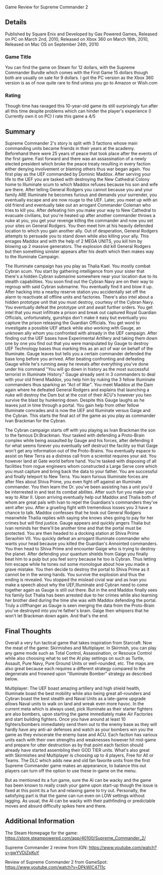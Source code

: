 Game Review for Supreme Commander 2

## Details

Published by Square Enix and Developed by Gas Powered Games, Released on PC on March 2nd, 2010, Released on Xbox 360 on March 16th, 2010, Released on Mac OS on September 24th, 2010

### Game Title

You can find the game on Steam for 12 dollars, with the Supreme Commander Bundle which comes with the First Game 15 dollars though both are usually on sale for 9 dollars. I got the PC version as the Xbox 360 version is as of now quite rare to find unless you go to Amazon or Wish.com

### Rating

Though time has ravaged this 10-year-old game its still surprisingly fun after all this time despite problems which can hinder the player's experience (I Currently own it on PC) I rate this game a 4/5 

## Summary

Supreme Commander 2's story is split with 3 factions whose main commanding units became friends in their years at the academy. Beforehand there were 25 years of peace that took place after the events of the first game. Fast forward and there was an assassination of a newly elected president which broke the peace treaty resulting in every faction either denying involvement or blaming others thus war began again. You first play as the UEF commanded by Dominic Maddox. After serving your life to the UEF you are tasked with destroying the New Cathedral Colony home to Illuminate scum to which Maddox refuses because his son and wife are there. After telling General Rodgers you cannot because you and your family ARE Illuminate he becomes furious and demands your surrender, you eventually escape and are now rouge to the UEF. Later, you meet up with an old friend and eventually take out an arrogant Commander Coleman who tries to kill you. After defeating him you make your way to New Cathedral to evacuate civilians, but you're heated up after another commander throws a nuke at you, you get your revenge killing the commander and now you set your sites on General Rodgers. You then meet him at his heavily defended location to which you gain another ally. Out of desperation, General Rodgers attempts to persuade you to stand down while also killing your ally. This enrages Maddox and with the help of 2 MEGA UNITS, you kill him by blowing up 2 massive generators. The explosion did kill General Rodgers but then something sinister appears after his death which then makes way to the Illuminate Campaign.

The Illuminate campaign has you play as Thalia Kael. You mostly combat Cybran scum. You start by gathering intelligence from your sister that there's a hidden Cybran submarine somewhere near your location due to its stealth capabilities. You soon find out the Cybran Navy are on their way to regroup with said Cybran submarine. You eventually find it and blow it up. After hacking into a nearby reserve station you accidentally set off the alarm to reactivate all offline units and factories. There's also intel about a hidden prototype unit that you must destroy, courtesy of the Cybran Navy. You eventually defeat the prototype unit and await further orders. You get intel that you must infiltrate a prison and break out captured Royal Guardian Officials, unfortunately, gunships don't make it easy but eventually you capture the prison releasing the Guardian Officials. You get word to investigate a possible UEF attack while also working with Gauge, an unknown ally whom you confronted with already in the UEF campaign. After finding out the UEF bases have Experimental Artillery and taking them down one by one you find out that you were manipulated by Gauge to destroy UEF Technology bases thus marking this as an act of war on behalf of the Illuminate. Gauge leaves but tells you a certain commander defended the base long before you arrived. After beating confronting and defeating Gauge while he's running away he reveals after everything you've done under his command "You will go down in history as the most successful terrorist in Illuminate History." Gauge already sent in 3 commanders to deal with your old friend Maddox, you help him by nuking the 3 fellow Illuminate commanders thus sparking an "Act of War". You meet Maddox at the Dam again where he defeated General Rodgers and explains that launching a nuke will destroy the Dam but at the cost of their ACU's however you two survive the blast by hunkering down. Despite this Gauge laughs as he leaves just in time through a portal. You gain help from other fellow Illuminate comrades and is now the UEF and Illuminate versus Gaige and the Cybran. This starts the final act of the game as you play as commander Ivan Brackman for the Cybran.

The Cybran campaign starts off with you playing as Ivan Brackman the son to the famous Dr.Brackman. Your tasked with defending a Proto-Brain complex while being assaulted by Gauge and his forces, after defending it for what seems forever you eventually self destruct the facility so that Gaige won't get any information out of the Proto-Brains. You eventually espace to assist on New Terra as a distress call from a scientist requires your aid. You however land at Gate world before hand. You're tasked with disposing of all facilities from rogue engineers whom constructed a Large Serve core which you must capture and bring back the data to your father. You are successful and finally teleport to New Terra. You learn furious Illuminate forces are after files about Shiva Prime, you even fight off against an Illuminate commander. You then learn the Dr. you've been assisting has a unit you'd be interrested in and test its combat abilites. After such fun you make your way to Altar II. Upon arriving eventually help out Maddox and Thalia both of whom are great pals with Ivan to repel the Guardians's commanders they've sent after you. After a grueling fight with tremendous losses you 3 have a chance to talk. Maddox confesses that he took out General Rodgers meanwhile Thailia replies with saying she knows shes going to pay for her crimes but will find justice. Gauge appears and quickly angers Thalia but Ivan reminds her there'll be another time and that the portal must be protected. You are then headed to a docking station at Shiva Prime Seraohim VII. You quickly defeat an arrogant Illuminate commander who wants your head because you killed the Guardian's Annointed commanders. You then head to Shiva Prime and encounter Gaige who is trying to destroy the planet. After defending your quantum shields from Gaige you finally beat him to a pulp but you feel sorry because he too is Cybran. Thus letting him escape while he tones out some monologue about how you made a grave mistake. You then decide to destroy the portal to Shiva Prime as it cannot be in the wrong hands. You survive the explosion and thus the ending is revealed. You stopped the mislead civial war and as Ivan you make a speech about why the UEF,Illuminate and Cybran need to come together again as Gauge is still out there. But in the end Maddox finally sees his family but Thalia has been arrested due to her crimes while also learning her brother died during the time she was with Maddox defending the portal. Truly a cliffhanger as Gauge is seen merging the data from the Proto-Brain you've destroyed into you're father's brain. Gaige then whipsers that he won't let Brackman down again. And that's the end. 


## Final Thoughts
Overall a very fun tactical game that takes inspiration from Starcraft. Now the meat of the game: Skirmishes and Multiplayer. In Skirmish, you can play any game mode such as Total Control, Assassination, or Resouce Control while also choosing what to set the AI play settings on such as Turtle, Assault, Pure Navy, Pure Ground Units or well-rounded, etc. The maps are also great because each requires a different strategy compared to the degenerate and frowned upon "Illuminate Bomber" strategy as described below. 

Multiplayer: The UEF boast amazing artillery and high shield health, Illuminate boast the best mobility while also being great all-rounders and Cybran boast the best stealth and Naval Units as a late-game upgrade allows Naval units to walk on land and wreak even more havoc. In the current meta which is always used, pick Illuminate as their starter fighters are also bombers, upon starting the game immediately make Air Factories and start building fighters. Once you have around at least 10 fighters/bombers immediately send them out to the enemy base as they will hardly have any anti-air defenses and watch as your bombers win you the game as they eviscerate the enemy base and ACU. Each faction has various units each with their own strengths and weaknesses however hit mid-game and prepare for utter destruction as by that point each faction should already have started assembling their GOD TIER units. What's also great with Skirmishes and Multiplayer is choosing up to 4 players, Free for All or Teams. The DLC which adds new and old fan favorite units from the first Supreme Commander game makes an appearance, to balance this out players can turn off the option to use these in-game on the menu.

But as mentioned its a fun game, sure the AI can be wacky and the game has been known to really crash your game upon start-up though the issue is fixed at this point its a fun and relaxing game to try out. Personally, the satisfying part is that the game can run even on LOW settings without lagging. As usual, the AI can be wacky with their pathfinding or predictable moves and absurd difficulty spikes here and there.


## Additional Information

The Steam Homepage for the game: https://store.steampowered.com/app/40100/Supreme_Commander_2/

Supreme Commander 2 review from IGN: https://www.youtube.com/watch?v=gwYVDiZpKuY

Review of Supreme Commander 2 from GameSpot: https://www.youtube.com/watch?v=DPkWIC4711c
